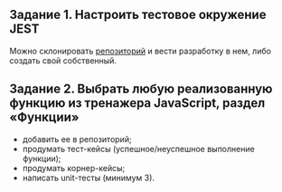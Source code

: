 ## Задание 1. Настроить тестовое окружение JEST
Можно склонировать [репозиторий](https://github.com/SkillfactoryCoding/learn-js-master) и вести разработку в нем, либо создать свой собственный.

## Задание 2. Выбрать любую реализованную функцию из тренажера JavaScript, раздел «Функции»
* добавить ее в репозиторий;
* продумать тест-кейсы (успешное/неуспешное выполнение функции);
* продумать корнер-кейсы; 
* написать unit-тесты (минимум 3).